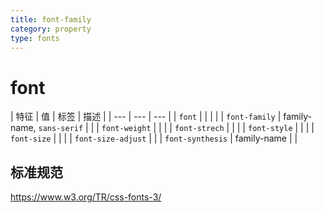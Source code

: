 ```yaml
---
title: font-family
category: property
type: fonts
---
```


# font

| 特征 | 值 | 标签 | 描述 |
| --- | --- | --- |
| `font` | | | |
| `font-family` | family-name, `sans-serif` | |
| `font-weight` | | |
| `font-strech` | | |
| `font-style` | | |
| `font-size` | | |
| `font-size-adjust` | |
| `font-synthesis` | family-name | |

## 标准规范

<https://www.w3.org/TR/css-fonts-3/>
